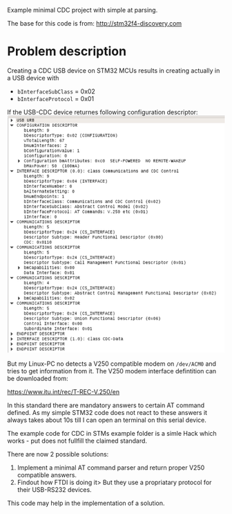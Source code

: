 Example minimal CDC project with simple at parsing.


The base for this code is from:
http://stm32f4-discovery.com

# Problem description
Creating a CDC USB device on STM32 MCUs results in creating actually in a USB device with
- `bInterfaceSubClass` = 0x02
- `bInterfaceProtocol` = 0x01

If the USB-CDC device returnes following configuration descriptor:
![Wireshark frame capture](wireshark_cdc.png)

But my Linux-PC no detects a V250 compatible modem on `/dev/ACM0` and tries to get information from it. The V250 modem interface defintition can be downloaded from:

https://www.itu.int/rec/T-REC-V.250/en

In this standard there are mandatory answers to certain AT command defined. As my simple STM32 code does not react to these answers it always takes about 10s till I can open an terminal on this serial device.

The example code for CDC in STMs example folder is a simle Hack which works - put does not fullfill the claimed standard.

There are now 2 possible solutions:

1. Implement a minimal AT command parser and return proper V250 compatible answers.
2. Findout how FTDI is doing it> But they use a propriatary protocol for their USB-RS232 devices.

This code may help in the implementation of a solution.
